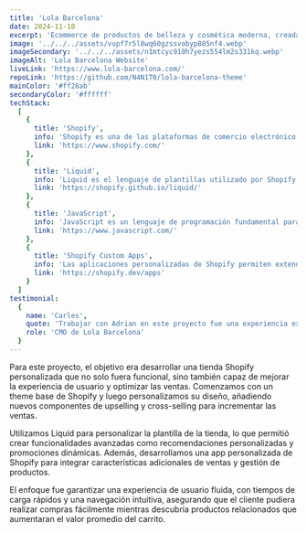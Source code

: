```yaml
---
title: 'Lola Barcelona'
date: 2024-11-10
excerpt: 'Ecommerce de productos de belleza y cosmética moderna, creada para mejorar la experiencia de usuario y ademas hecho con estas tecnologías:'
image: '../../../assets/vupf7r5l8wq60gzssvobyp885nf4.webp'
imageSecondary: '../../../assets/n1mtcyc910h7yezs554lm2s331kq.webp'
imageAlt: 'Lola Barcelona Website'
liveLink: 'https://www.lola-barcelona.com/'
repoLink: 'https://github.com/N4N1T0/lola-barcelona-theme'
mainColor: '#ff28ab'
secondaryColor: '#ffffff'
techStack:
  [
    {
      title: 'Shopify',
      info: 'Shopify es una de las plataformas de comercio electrónico más populares y fáciles de usar, permitiendo a las empresas crear tiendas en línea completas con opciones personalizables para ventas y gestión de productos.',
      link: 'https://www.shopify.com/'
    },
    {
      title: 'Liquid',
      info: 'Liquid es el lenguaje de plantillas utilizado por Shopify para personalizar temas, y permite integrar contenido dinámico en las páginas web de la tienda, adaptando las funcionalidades a las necesidades del cliente.',
      link: 'https://shopify.github.io/liquid/'
    },
    {
      title: 'JavaScript',
      info: 'JavaScript es un lenguaje de programación fundamental para crear experiencias interactivas en tiendas de Shopify, desde la integración de funcionalidades personalizadas hasta la mejora de la interfaz de usuario.',
      link: 'https://www.javascript.com/'
    },
    {
      title: 'Shopify Custom Apps',
      info: 'Las aplicaciones personalizadas de Shopify permiten extender la funcionalidad de tu tienda más allá de lo que ofrecen las aplicaciones estándar, con características únicas para mejorar la experiencia de compra y optimizar la gestión del negocio.',
      link: 'https://shopify.dev/apps'
    }
  ]
testimonial:
  {
    name: 'Carles',
    quote: 'Trabajar con Adrian en este proyecto fue una experiencia excelente. Agradezco todo su apoyo y siempre estaré dispuesto a colaborar nuevamente en futuros proyectos.',
    role: 'CMO de Lola Barcelona'
  }
---
```


Para este proyecto, el objetivo era desarrollar una tienda Shopify personalizada que no solo fuera funcional, sino también capaz de mejorar la experiencia de usuario y optimizar las ventas. Comenzamos con un theme base de Shopify y luego personalizamos su diseño, añadiendo nuevos componentes de upselling y cross-selling para incrementar las ventas.

Utilizamos Liquid para personalizar la plantilla de la tienda, lo que permitió crear funcionalidades avanzadas como recomendaciones personalizadas y promociones dinámicas. Además, desarrollamos una app personalizada de Shopify para integrar características adicionales de ventas y gestión de productos.

El enfoque fue garantizar una experiencia de usuario fluida, con tiempos de carga rápidos y una navegación intuitiva, asegurando que el cliente pudiera realizar compras fácilmente mientras descubría productos relacionados que aumentaran el valor promedio del carrito.
